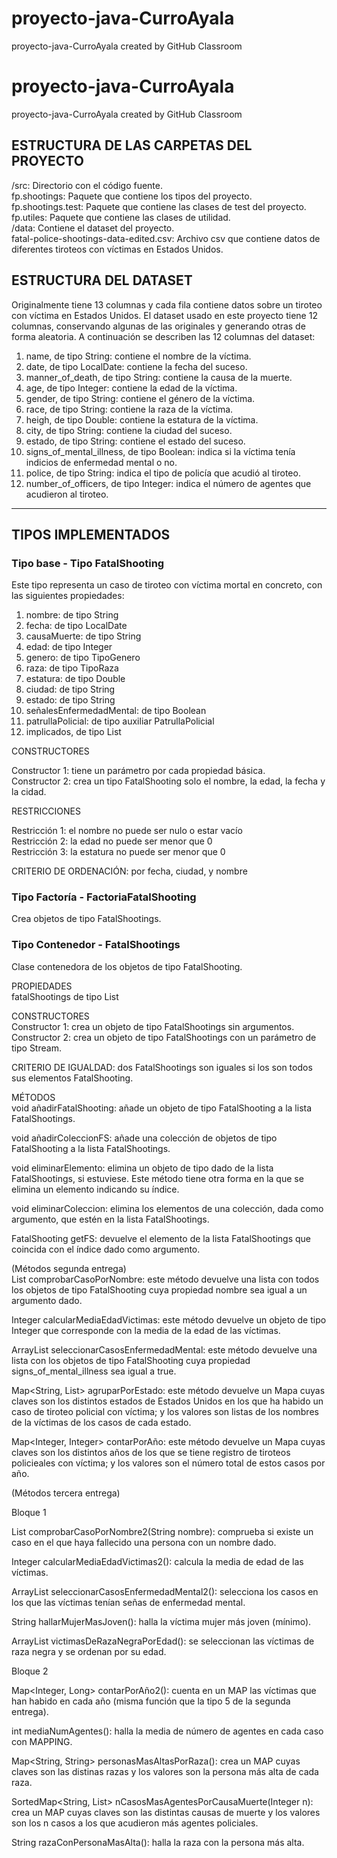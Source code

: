 # proyecto-java-CurroAyala
proyecto-java-CurroAyala created by GitHub Classroom

# proyecto-java-CurroAyala
proyecto-java-CurroAyala created by GitHub Classroom  

## ESTRUCTURA DE LAS CARPETAS DEL PROYECTO  
/src: Directorio con el código fuente.  
fp.shootings: Paquete que contiene los tipos del proyecto.  
fp.shootings.test: Paquete que contiene las clases de test del proyecto.  
fp.utiles: Paquete que contiene las clases de utilidad.  
/data: Contiene el dataset del proyecto.  
fatal-police-shootings-data-edited.csv: Archivo csv que contiene datos de diferentes tiroteos con víctimas en Estados Unidos.  


## ESTRUCTURA DEL DATASET  
Originalmente tiene 13 columnas y cada fila contiene datos sobre un tiroteo con víctima en Estados Unidos. El dataset usado en este proyecto tiene 12 columnas, conservando algunas de las originales y generando otras de forma aleatoria. A continuación se describen las 12 columnas del dataset:  
1. name, de tipo String: contiene el nombre de la víctima.  
2. date, de tipo LocalDate: contiene la fecha del suceso.  
3. manner_of_death, de tipo String: contiene la causa de la muerte.  
4. age, de tipo Integer: contiene la edad de la víctima.  
5. gender, de tipo String: contiene el género de la víctima.
6. race, de tipo String: contiene la raza de la víctima.
7. heigh, de tipo Double: contiene la estatura de la víctima.  
8. city, de tipo String: contiene la ciudad del suceso.
9. estado, de tipo String: contiene el estado del suceso.  
10. signs_of_mental_illness, de tipo Boolean: indica si la víctima tenía indicios de enfermedad mental o no.  
11. police, de tipo String: indica el tipo de policía que acudió al tiroteo.  
12. number_of_officers, de tipo Integer: indica el número de agentes que acudieron al tiroteo.  

___  

## TIPOS IMPLEMENTADOS  

### Tipo base - Tipo FatalShooting  
Este tipo representa un caso de tiroteo con víctima mortal en concreto, con las siguientes propiedades:  
  1. nombre: de tipo String  
  2. fecha: de tipo LocalDate  
  3. causaMuerte: de tipo String  
  4. edad: de tipo Integer  
  5. genero: de tipo TipoGenero  
  6. raza: de tipo TipoRaza  
  7. estatura: de tipo Double  
  8. ciudad:  de tipo String  
  9. estado: de tipo String  
  10. señalesEnfermedadMental: de tipo Boolean  
  11. patrullaPolicial: de tipo auxiliar PatrullaPolicial  
  12. implicados, de tipo List<String>  


CONSTRUCTORES  

Constructor 1: tiene un parámetro por cada propiedad básica.  
Constructor 2: crea un tipo FatalShooting solo el nombre, la edad, la fecha y la cidad.  

  
RESTRICCIONES  

Restricción 1: el nombre no puede ser nulo o estar vacío  
Restricción 2: la edad no puede ser menor que 0  
Restricción 3: la estatura no puede ser menor que 0


CRITERIO DE ORDENACIÓN: por fecha, ciudad, y nombre  



### Tipo Factoría - FactoriaFatalShooting  
Crea objetos de tipo FatalShootings.  



### Tipo Contenedor - FatalShootings  
Clase contenedora de los objetos de tipo FatalShooting.  

PROPIEDADES  
fatalShootings de tipo List<FatalShooting>  


CONSTRUCTORES  
Constructor 1: crea un objeto de tipo FatalShootings sin argumentos.  
Constructor 2: crea un objeto de tipo FatalShootings con un parámetro de tipo Stream<FatalShootings>.  


CRITERIO DE IGUALDAD: dos FatalShootings son iguales si los son todos sus elementos FatalShooting.  


MÉTODOS  
void añadirFatalShooting: añade un objeto de tipo FatalShooting a la lista FatalShootings.  

void añadirColeccionFS: añade una colección de objetos de tipo FatalShooting a la lista FatalShootings.  

void eliminarElemento: elimina un objeto de tipo dado de la lista FatalShootings, si estuviese. 
Este método tiene otra forma en la que se elimina un elemento indicando su índice.  

void eliminarColeccion: elimina los elementos de una colección, dada como argumento, que estén en la lista FatalShootings.  

FatalShooting getFS: devuelve el elemento de la lista FatalShootings que coincida con el índice dado como argumento.  

(Métodos segunda entrega)  
List<String> comprobarCasoPorNombre: este método devuelve una lista con todos los objetos de tipo FatalShooting cuya propiedad nombre sea igual a un argumento dado.  

Integer calcularMediaEdadVictimas: este método devuelve un objeto de tipo Integer que corresponde con la media de la edad de las víctimas.  

ArrayList<String> seleccionarCasosEnfermedadMental: este método devuelve una lista con los objetos de tipo FatalShooting cuya propiedad signs_of_mental_illness sea igual a true.  

Map<String, List<String>> agruparPorEstado: este método devuelve un Mapa cuyas claves son los distintos estados de Estados Unidos en los que ha habido un caso de tiroteo policial con víctima; y los valores son listas de los nombres de la víctimas de los casos de cada estado.  

Map<Integer, Integer> contarPorAño: este método devuelve un Mapa cuyas claves son los distintos años de los que se tiene registro de tiroteos policieales con víctima; y los valores son el número total de estos casos por año.  

(Métodos tercera entrega)  

Bloque 1  

List<String> comprobarCasoPorNombre2(String nombre): comprueba si existe un caso en el que haya fallecido una persona con un nombre dado.  

Integer calcularMediaEdadVictimas2(): calcula la media de edad de las víctimas.  
  
ArrayList<String> seleccionarCasosEnfermedadMental2(): selecciona los casos en los que las víctimas tenían señas de enfermedad mental.  

String hallarMujerMasJoven(): halla la víctima mujer más joven (mínimo).  

ArrayList<String> victimasDeRazaNegraPorEdad(): se seleccionan las víctimas de raza negra y se ordenan por su edad.  


Bloque 2  

Map<Integer, Long> contarPorAño2(): cuenta en un MAP las víctimas que han habido en cada año (misma función que la tipo 5 de la segunda entrega).  

int mediaNumAgentes(): halla la media de número de agentes en cada caso con MAPPING.  

Map<String, String> personasMasAltasPorRaza(): crea un MAP cuyas claves son las distinas razas y los valores son la persona más alta de cada raza.  

SortedMap<String, List<FatalShooting>> nCasosMasAgentesPorCausaMuerte(Integer n): crea un MAP cuyas claves son las distintas causas de muerte y los valores son los n casos a los que acudieron más agentes policiales.  

String razaConPersonaMasAlta(): halla la raza con la persona más alta.  
